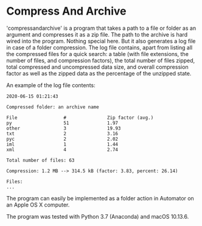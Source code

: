 # Compress And Archive

'compressandarchive' is a program that takes a path to a file or folder as an argument and compresses it as a zip file. The path to the archive is hard wired into the program. Nothing special here. But it also generates a log file in case of a folder compression. The log file contains, apart from listing all the compressed files for a quick search: a table (with file extensions, the number of files, and compression factors), the total number of files zipped, total compressed and uncompressed data size, and overall compression factor as well as the zipped data as the percentage of the unzipped state.

An example of the log file contents:

	2020-06-15 01:21:43

	Compressed folder: an archive name

	File                 #               Zip factor (avg.)   
	py                   51              1.97                
	other                3               19.93               
	txt                  2               3.16                
	pyc                  2               2.02                
	iml                  1               1.44                
	xml                  4               2.74                

	Total number of files: 63

	Compression: 1.2 MB --> 314.5 kB (factor: 3.83, percent: 26.14)

	Files:
	...

The program can easily be implemented as a folder action in Automator on an Apple OS X computer.

The program was tested with Python 3.7 (Anaconda) and macOS 10.13.6.